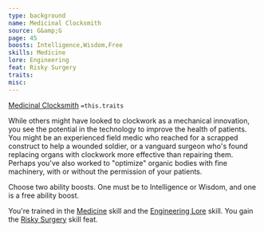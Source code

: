 ```yaml
---
type: background
name: Medicinal Clocksmith 
source: G&amp;G
page: 45
boosts: Intelligence,Wisdom,Free
skills: Medicine
lore: Engineering
feat: Risky Surgery
traits: 
misc: 
---
```


[Medicinal Clocksmith](###%20Medicinal%20Clocksmith)
`=this.traits`


While others might have looked to clockwork as a mechanical innovation, you see the potential in the technology to improve the health of patients. You might be an experienced field medic who reached for a scrapped construct to help a wounded soldier, or a vanguard surgeon who's found replacing organs with clockwork more effective than repairing them. Perhaps you've also worked to "optimize" organic bodies with fine machinery, with or without the permission of your patients.

Choose two ability boosts. One must be to Intelligence or Wisdom, and one is a free ability boost.

You're trained in the [Medicine](Medicine) skill and the [Engineering Lore](Engineering%20Lore) skill. You gain the [Risky Surgery](Risky%20Surgery) skill feat.

